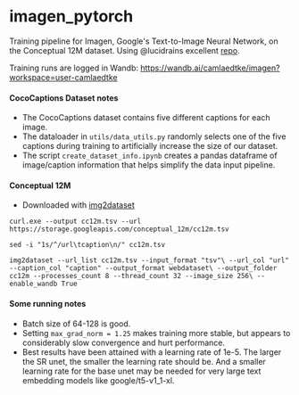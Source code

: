 # imagen_pytorch

Training pipeline for Imagen, Google's Text-to-Image Neural Network, on the Conceptual 12M dataset. Using @lucidrains excellent [repo](https://github.com/lucidrains/imagen-pytorch). 

Training runs are logged in Wandb: https://wandb.ai/camlaedtke/imagen?workspace=user-camlaedtke

#### CocoCaptions Dataset notes
- The CocoCaptions dataset contains five different captions for each image. 
- The dataloader in `utils/data_utils.py` randomly selects one of the five captions during training to artificially increase the size of our dataset. 
- The script `create_dataset_info.ipynb` creates a pandas dataframe of image/caption information that helps simplify the data input pipeline. 

#### Conceptual 12M
- Downloaded with [img2dataset](https://github.com/rom1504/img2dataset/blob/main/dataset_examples/cc12m.md)

`curl.exe --output cc12m.tsv --url https://storage.googleapis.com/conceptual_12m/cc12m.tsv`

`sed -i "1s/^/url\tcaption\n/" cc12m.tsv`

`img2dataset --url_list cc12m.tsv --input_format "tsv"\
         --url_col "url" --caption_col "caption" --output_format webdataset\
           --output_folder cc12m --processes_count 8 --thread_count 32 --image_size 256\
             --enable_wandb True`


#### Some running notes
- Batch size of 64-128 is good. 
- Setting `max_grad_norm = 1.25` makes training more stable, but appears to considerably slow convergence and hurt performance.
- Best results have been attained with a learning rate of 1e-5. The larger the SR unet, the smaller the learning rate should be. And a smaller learning rate for the base unet may be needed for very large text embedding models like google/t5-v1_1-xl. 